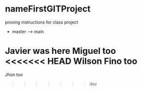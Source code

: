 # nameFirstGITProject

proving instructions for class project

- master --> main

Javier was here
Miguel too
<<<<<<< HEAD
Wilson Fino too
=======
Jhon too
>>>>>>> dev
